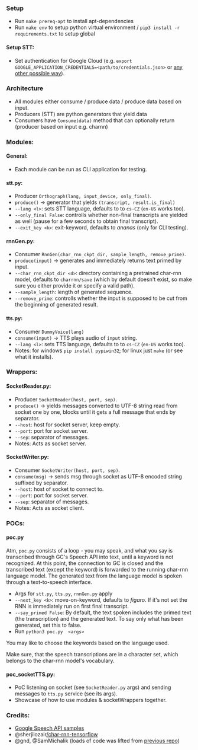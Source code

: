 ### Setup
- Run `make prereq-apt` to install apt-dependencies
- Run `make env` to setup python virtual environment / `pip3 install -r requirements.txt` to setup global 

#### Setup STT:
- Set authentication for Google Cloud (e.g. `export GOOGLE_APPLICATION_CREDENTIALS=<path/to/credentials.json>` or [any other possible way](https://cloud.google.com/docs/authentication/production)).

### Architecture
- All modules either consume / produce data / produce data based on input.
- Producers (STT) are python generators that yield data
- Consumers have `Consume(data)` method that can optionally return (producer based on input e.g. charnn) 

### Modules:

#### General:
- Each module can be run as CLI application for testing.

#### stt.py:
- Producer `Orthograph(lang, input_device, only_final)`.
- `produce()` -> generator that yields `(transcript, result.is_final)`
- `--lang <l>`: sets STT language, defaults to  to `cs-CZ` (`en-US` works too).
- `--only_final False`: controlls whether non-final transcripts are yielded as well (pause for a few seconds to obtain final transcript).
- `--exit_key <k>`: exit-keyword, defaults to *ananas* (only for CLI testing).

#### rnnGen.py: 
- Consumer `RnnGen(char_rnn_ckpt_dir, sample_length, remove_prime)`.
- `produce(input)` -> generates and immediately returns text primed by input.
- `--char_rnn_ckpt_dir <d>`: directory containing a pretrained char-rnn model, defaults to `charrnn/save` (which by default doesn't exist, so make sure you either provide it or specify a valid path).
- `--sample_length`: length of generated sequence.
- `--remove_prime`: controlls whether the input is supposed to be cut from the beginning of generated result.

#### tts.py:
- Consumer `DummyVoice(lang)`
- `consume(input)` -> TTS plays audio of `input` string.
- `--lang <l>`: sets TTS language, defaults to  to `cs-CZ` (`en-US` works too).
- Notes: for windows `pip install pypiwin32`; for linux just `make` (or see what it installs).

### Wrappers:

#### SocketReader.py:
- Producer `SocketReader(host, port, sep)`.
- `produce()` -> yields messages converted to UTF-8 string read from socket one by one, blocks until it gets a full message that ends by separator.
- `--host`: host for socket server, keep empty.
- `--port`: port for socket server.
- `--sep`: separator of messages.
- Notes: Acts as socket server.

#### SocketWriter.py:
- Consumer `SocketWriter(host, port, sep)`.
- `consume(msg)` -> sends msg through socket as UTF-8 encoded string suffixed by separator.
- `--host`: host of socket to connect to.
- `--port`: port for socket server.
- `--sep`: separator of messages.
- Notes: Acts as socket client.

### POCs:

#### poc.py
Atm, `poc.py` consists of a loop - you may speak, and what you say is transcribed through GC's Speech API into text, until a keyword is not recognized. At this point, the connection to GC is closed and the transcribed text (except the keyword) is forwarded to the running char-rnn language model. The generated text from the language model is spoken through a text-to-speech interface.

- Args for `stt.py`, `tts.py`, `rnnGen.py` apply
- `--next_key <k>`: move-on-keyword, defaults to *figaro*. If it's not set the RNN is immediately run on first final transcript.
- `--say_primed False`: By default, the text spoken includes the primed text (the transcription) and the generated text. To say only what has been generated, set this to false.
- Run `python3 poc.py  <args>`

You may like to choose the keywords based on the language used.

Make sure, that the speech transcriptions are in a character set, which belongs to the char-rnn model's vocabulary.

#### poc_socketTTS.py:
- PoC listening on socket (see `SocketReader.py` args) and sending messages to `tts.py` service (see its args). 
- Showcase of how to use modules & socketWrappers together. 


### Credits: 
- [Google Speech API samples](https://github.com/GoogleCloudPlatform/python-docs-samples/tree/master/speech/microphone)
- @sherjilozair[/char-rnn-tensorflow](https://github.com/sherjilozair/char-rnn-tensorflow/blob/master/model.py)
- @gnd, @SamMichalik (loads of code was lifted from [previous repo](https://github.com/gnd/cancer-works
))


